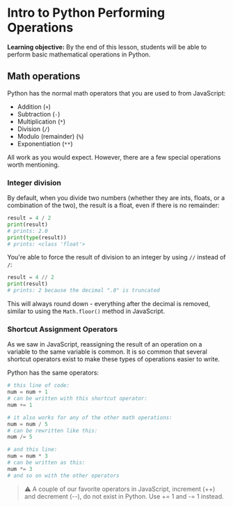 <h1>
  <span class="headline">Intro to Python</span>
  <span class="subhead">Performing Operations</span>
</h1>

**Learning objective:** By the end of this lesson, students will be able to perform basic mathematical operations in Python.

## Math operations

Python has the normal math operators that you are used to from JavaScript:

- Addition (`+`)
- Subtraction (`-`)
- Multiplication (`*`)
- Division (`/`)
- Modulo (remainder) (`%`)
- Exponentiation (`**`)

All work as you would expect. However, there are a few special operations worth mentioning.

### Integer division

By default, when you divide two numbers (whether they are ints, floats, or a combination of the two), the result is a float, even if there is no remainder:

```python
result = 4 / 2
print(result)
# prints: 2.0
print(type(result))
# prints: <class 'float'>
```

You're able to force the result of division to an integer by using `//` instead of `/`:

```python
result = 4 // 2
print(result)
# prints: 2 because the decimal ".0" is truncated
```

This will always round down - everything after the decimal is removed, similar to using the `Math.floor()` method in JavaScript.

### Shortcut Assignment Operators

As we saw in JavaScript, reassigning the result of an operation on a variable to the same variable is common. It is so common that several shortcut operators exist to make these types of operations easier to write.

Python has the same operators:

```python
# this line of code:
num = num + 1
# can be written with this shortcut operator:
num += 1

# it also works for any of the other math operations:
num = num / 5
# can be rewritten like this:
num /= 5

# and this line:
num = num * 3
# can be written as this:
num *= 3
# and so on with the other operators
```

> ⚠️ A couple of our favorite operators in JavaScript, increment (++) and decrement (--), do not exist in Python. Use += 1 and -= 1 instead.
